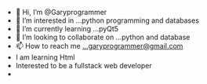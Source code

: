 
- 👋 Hi, I’m @Garyprogrammer
- 👀 I’m interested in ...python programming and databases
- 🌱 I’m currently learning ...pyQt5
- 💞️ I’m looking to collaborate on ...python and database
- 📫 How to reach me ...garyprogrammer@gmail.com 
- I  am  learning    Html 
- Interested   to  be   a  fullstack  web  developer
- 

<!---
Garyprogrammer/Garyprogrammer is a ✨ special ✨ repository because its `README.md` (this file) appears on your GitHub profile.
You can click the Preview link to take a look at your changes.
--->
